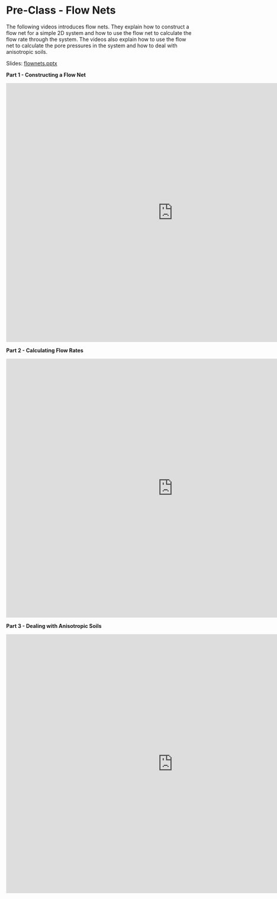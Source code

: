 # Pre-Class - Flow Nets

The following videos introduces flow nets. They explain how to construct a flow net for a simple 2D system and how to use the flow net to calculate the flow rate through the system. The videos also explain how to use the flow net to calculate the pore pressures in the system and how to deal with anisotropic soils.

Slides: [flownets.pptx](flownets.pptx)

**Part 1 - Constructing a Flow Net**

<iframe width="900" height="700" src="https://www.youtube.com/embed/JkBCJ7dkK_8?si=ihyB3Uk2B5y282KJ" title="YouTube video player" frameborder="0" allow="accelerometer; autoplay; clipboard-write; encrypted-media; gyroscope; picture-in-picture; web-share" referrerpolicy="strict-origin-when-cross-origin" allowfullscreen></iframe>

**Part 2 - Calculating Flow Rates**

<iframe width="900" height="700" src="https://www.youtube.com/embed/07wX5vSPdGY?si=1JaIIEkP4Kfl3Quk" title="YouTube video player" frameborder="0" allow="accelerometer; autoplay; clipboard-write; encrypted-media; gyroscope; picture-in-picture; web-share" referrerpolicy="strict-origin-when-cross-origin" allowfullscreen></iframe>

**Part 3 - Dealing with Anisotropic Soils**

<iframe width="900" height="700" src="https://www.youtube.com/embed/IyMkE7Isx58?si=0Ci9URHHpmRJEDhu" title="YouTube video player" frameborder="0" allow="accelerometer; autoplay; clipboard-write; encrypted-media; gyroscope; picture-in-picture; web-share" referrerpolicy="strict-origin-when-cross-origin" allowfullscreen></iframe>

